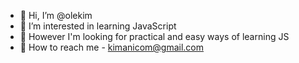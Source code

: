 - 👋 Hi, I’m @olekim
- 👀 I’m interested in learning JavaScript
- 🌱 However I'm looking for practical and easy ways of learning JS
- 💞️ How to reach me - kimanicom@gmail.com

<!---
olekim/olekim is a ✨ special ✨ repository because its `README.md` (this file) appears on your GitHub profile.
You can click the Preview link to take a look at your changes.
--->
